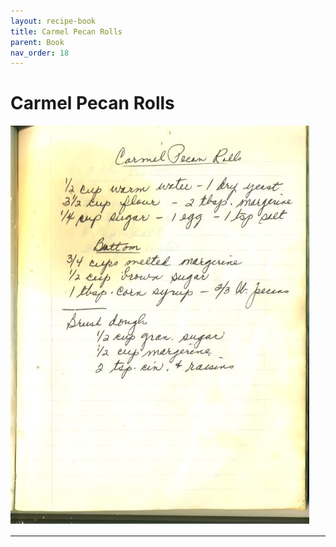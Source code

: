 ```yaml
---
layout: recipe-book
title: Carmel Pecan Rolls
parent: Book
nav_order: 18
---
```


# Carmel Pecan Rolls
![Carmel Pecan Rolls](/recipe-images/pages/page-18.jpg)

---
